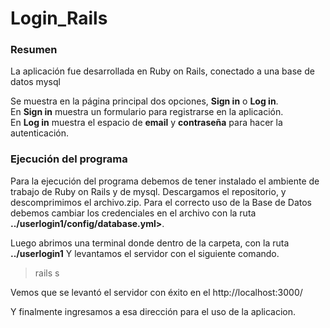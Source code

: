 # Login_Rails

### Resumen
La aplicación fue desarrollada en Ruby on Rails, conectado a una base de datos mysql

Se muestra en la página principal dos opciones, **Sign in** o **Log in**.\
En **Sign in** muestra un formulario para registrarse en la aplicación.\
En **Log in** muestra el espacio de **email** y **contraseña** para hacer la autenticación.
  
### Ejecución del programa

Para la ejecución del programa debemos de tener instalado el ambiente de trabajo de Ruby on Rails y de mysql.
Descargamos el repositorio, y descomprimimos el archivo.zip.
Para el correcto uso de la Base de Datos debemos cambiar los credenciales en el archivo con la ruta **../userlogin1/config/database.yml>**.

Luego abrimos una terminal donde dentro de la carpeta, con la ruta **../userlogin1**
Y levantamos el servidor con el siguiente comando.

> rails s

Vemos que se levantó el servidor con éxito en el http://localhost:3000/

Y finalmente ingresamos a esa dirección para el uso de la aplicacion.

